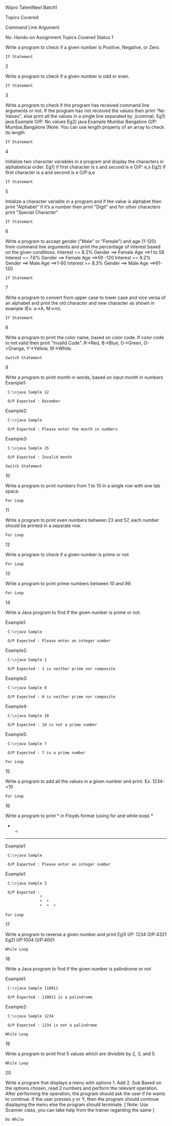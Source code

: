Wipro TalentNext Batch1

Topics Covered

Command Line Argument



No. 	Hands-on Assignment 	Topics Covered 	Status
1 	

 Write a program to check if a given number is Positive, Negative, or Zero.

	If Statement 	
2 	

 Write a program to check if a given number is odd or even.

	If Statement 	
3 	

 Write a program to check if the program has received command line arguments or not. If the program has not received the values then print "No Values", else print all the values in a single line separated by ,(comma).
Eg1) java Example
O/P: No values
Eg2) java Example Mumbai Bangalore
O/P: Mumbai,Bangalore
[Note: You can use length property of an array to check its length

	If Statement 	
4 	

 Initialize two character variables in a program and display the characters in alphabetical order.
Eg1) if first character is s and second is e
O/P: e,s
Eg2) if first character is a and second is e
O/P:a,e

	If Statement 	
5 	

 Intialize a character variable in a program and if the value is alphabet then print "Alphabet" if it’s a number then print "Digit" and for other characters print "Special Character"

	If Statement 	
6 	

 Write a program to accept gender ("Male" or "Female") and age (1-120) from command line arguments and print the percentage of interest based on the given conditions.
Interest == 8.2% 
 Gender ==> Female
 Age    ==>1 to 58
Interest == 7.6% 
 Gender ==> Female
 Age    ==>59 -120
Interest == 9.2% 
 Gender ==> Male
 Age    ==>1-60
Interest == 8.3% 
 Gender ==> Male
 Age    ==>61-120

	If Statement 	
7 	

 Write a program to convert from upper case to lower case and vice versa of an alphabet and print the old character and new character as shown in example (Ex: a->A, M->m).

	If Statement 	
8 	

 Write a program to print the color name, based on color code. If color code in not valid then print "Invalid Code". R->Red, B->Blue, G->Green, O->Orange, Y->Yellow, W->White.

	Switch Statement 	
9 	

 Write a program to print month in words, based on input month in numbers
Example1:

     C:\>java Sample 12

     O/P Expected : December

Example2:

     C:\>java Sample 

     O/P Expected : Please enter the month in numbers

Example3:

     C:\>java Sample 15

     O/P Expected : Invalid month

	Switch Statement 	
10 	

 Write a program to print numbers from 1 to 10 in a single row with one tab space.

	For Loop 	
11 	

 Write a program to print even numbers between 23 and 57, each number should be printed in a separate row.

	For Loop 	
12 	

 Write a program to check if a given number is prime or not

	For Loop 	
13 	

 Write a program to print prime numbers between 10 and 99.

	For Loop 	
14 	

 Write a Java program to find if the given number is prime or not.

Example1:

     C:\>java Sample 

     O/P Expected : Please enter an integer number 

Example2:

     C:\>java Sample 1

     O/P Expected : 1 is neither prime nor composite

Example3:

     C:\>java Sample 0

     O/P Expected : 0 is neither prime nor composite
 
 Example4:

     C:\>java Sample 10

     O/P Expected : 10 is not a prime number

Example5:

     C:\>java Sample 7

     O/P Expected : 7 is a prime number

	For Loop 	
15 	

 Write a program to add all the values in a given number and print. Ex: 1234->10

	For Loop 	
16 	

 Write a program to print * in Floyds format (using for and while loop)
*
*  *
*  *   *



Example1:

     C:\>java Sample 

     O/P Expected : Please enter an integer number

Example1:

     C:\>java Sample 3

     O/P Expected :
                   *
                   *  * 
                   *  *  *

	For Loop 	
17 	

 Write a program to reverse a given number and print
Eg1)
I/P: 1234
O/P:4321
Eg2)
I/P:1004
O/P:4001

	While Loop 	
18 	

 Write a Java program to find if the given number is palindrome or not

Example1:

     C:\>java Sample 110011

     O/P Expected : 110011 is a palindrome

Example2:

     C:\>java Sample 1234

     O/P Expected : 1234 is not a palindrome

	While Loop 	
19 	

 Write a program to print first 5 values which are divisible by 2, 3, and 5.

	While Loop 	
20 	

 Write a program that displays a menu with options 1. Add 2. Sub
Based on the options chosen, read 2 numbers and perform the relevant operation. After performing the operation, the program should ask the user if he wants to continue. If the user presses y or Y, then the program should continue displaying the menu else the program should terminate.
[ Note: Use Scanner class, you can take help from the trainer regarding the same ]

	Do While
